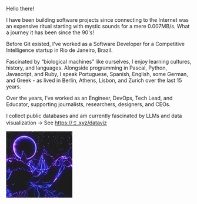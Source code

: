Hello there!

I have been building software projects since connecting to the Internet was an expensive ritual starting with mystic sounds for a mere 0.007MB/s. What a journey it has been since the 90's!

Before Git existed, I've worked as a Software Developer for a Competitive Intelligence startup in Rio de Janeiro, Brazil.

Fascinated by “biological machines” like ourselves, I enjoy learning cultures, history, and languages. Alongside programming in Pascal, Python, Javascript, and Ruby, I speak Portuguese, Spanish, English, some German, and Greek - as lived in Berlin, Athens, Lisbon, and Zurich over the last 15 years.

Over the years, I’ve worked as an Engineer, DevOps, Tech Lead, and Educator, supporting journalists, researchers, designers, and CEOs.

I collect public databases and am currently fascinated by LLMs and data visualization → See https://ミ.xyz/dataviz

![gif](alt.gif)
